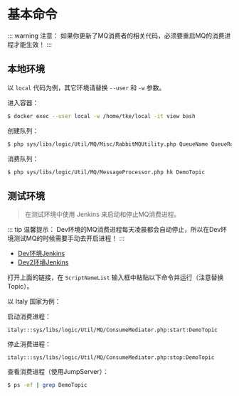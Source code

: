 # 基本命令

::: warning 注意：
如果你更新了MQ消费者的相关代码，必须要重启MQ的消费进程才能生效！
:::

## 本地环境

以 `local` 代码为例，其它环境请替换 `--user` 和 `-w` 参数。

进入容器：
```sh
$ docker exec --user local -w /home/tke/local -it view bash
```

创建队列：
```sh
$ php sys/libs/logic/Util/MQ/Misc/RabbitMQUtility.php QueueName QueueRoute
```

消费队列：
```sh
$ php sys/libs/logic/Util/MQ/MessageProcessor.php hk DemoTopic
```

## 测试环境

> 在测试环境中使用 Jenkins 来启动和停止MQ消费进程。

::: tip 温馨提示：
Dev环境的MQ消费进程每天凌晨都会自动停止，所以在Dev环境测试MQ的时候需要手动去开启进程！
:::

- [Dev环境Jenkins](https://jenkins.tkeasia.com/job/Dev_For_Once_Scripts/build)
- [Dev2环境Jenkins](https://jenkins.tkeasia.com/job/Dev2%20Deploy%20For%20Once%20Scripts/build)

打开上面的链接，在 `ScriptNameList` 输入框中粘贴以下命令并运行（注意替换 Topic）。

以 Italy 国家为例：

启动消费进程：
```
italy:::sys/libs/logic/Util/MQ/ConsumeMediator.php:start:DemoTopic
```

停止消费进程：
```
italy:::sys/libs/logic/Util/MQ/ConsumeMediator.php:stop:DemoTopic
```

查看消费进程（使用JumpServer）：
```sh
$ ps -ef | grep DemoTopic
```